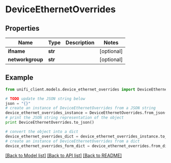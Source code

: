 # DeviceEthernetOverrides


## Properties

Name | Type | Description | Notes
------------ | ------------- | ------------- | -------------
**ifname** | **str** |  | [optional] 
**networkgroup** | **str** |  | [optional] 

## Example

```python
from unifi_client.models.device_ethernet_overrides import DeviceEthernetOverrides

# TODO update the JSON string below
json = "{}"
# create an instance of DeviceEthernetOverrides from a JSON string
device_ethernet_overrides_instance = DeviceEthernetOverrides.from_json(json)
# print the JSON string representation of the object
print DeviceEthernetOverrides.to_json()

# convert the object into a dict
device_ethernet_overrides_dict = device_ethernet_overrides_instance.to_dict()
# create an instance of DeviceEthernetOverrides from a dict
device_ethernet_overrides_form_dict = device_ethernet_overrides.from_dict(device_ethernet_overrides_dict)
```
[[Back to Model list]](../README.md#documentation-for-models) [[Back to API list]](../README.md#documentation-for-api-endpoints) [[Back to README]](../README.md)


